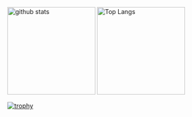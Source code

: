 <p align="left">
  <img alt="github stats" height="200px" src="https://github-readme-stats.vercel.app/api?username=NaokiYazawa&show_icons=ture" />
  <img alt="Top Langs" height="200px" src="https://github-readme-stats.vercel.app/api/top-langs/?username=NaokiYazawa&layout=compact&show_icons=true" />
</p>

[![trophy](https://github-profile-trophy.vercel.app/?username=NaokiYazawa&column=7)](https://github.com/ryo-ma/github-profile-trophy)

<!--
**NaokiYazawa/NaokiYazawa** is a ✨ _special_ ✨ repository because its `README.md` (this file) appears on your GitHub profile.

Here are some ideas to get you started:

- 🔭 I’m currently working on ...
- 🌱 I’m currently learning ...
- 👯 I’m looking to collaborate on ...
- 🤔 I’m looking for help with ...
- 💬 Ask me about ...
- 📫 How to reach me: ...
- 😄 Pronouns: ...
- ⚡ Fun fact: ...
-->
